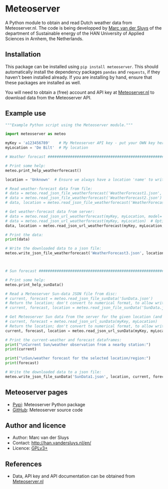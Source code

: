 # Meteoserver #

A Python module to obtain and read Dutch weather data from Meteoserver.nl.  The code is being developped by
[Marc van der Sluys](http://han.vandersluys.nl/en/) of the department of Sustainable energy of the HAN
University of Applied Sciences in Arnhem, the Netherlands.


## Installation ##

This package can be installed using `pip install meteoserver`.  This should automatically install the
dependency packages `pandas` and `requests`, if they haven't been installed already.  If you are installing by
hand, ensure that these packages are installed as well.

You will need to obtain a (free) account and API key at [Meteoserver.nl](https://meteoserver.nl/) to download
data from the Meteoserver API.


## Example use ##

```python
"""Example Python script using the Meteoserver module."""

import meteoserver as meteo

myKey = 'a123456789'    # My Meteoserver API key - put your OWN key here!
myLocation = 'De Bilt'  # My location

# Weather forecast #################################################################################

# Print some help:
meteo.print_help_weatherforecast()

location = 'Unknown'  # Ensure we always have a location 'name' to write to file.

# Read weather-forecast data from file:
# data = meteo.read_json_file_weatherforecast('WeatherForecast1.json', full=True)  # Option 1: HARMONIE/HiRLAM (48 (42?) hours)
# data = meteo.read_json_file_weatherforecast('WeatherForecast2.json')  # Option 2: GFS (4/10 days), useful columns only, no location
# data, location = meteo.read_json_file_weatherforecast('WeatherForecast2.json', full=True, loc=True)  # Option 2, with ALL columns and location

# Get weather-forecast data from server:
# data = meteo.read_json_url_weatherforecast(myKey, myLocation, model='HARMONIE')  # Option 1: HARMONIE/HiRLAM
# data = meteo.read_json_url_weatherforecast(myKey, myLocation)  # Option 2 (default): GFS, useful columns only, no location
data, location = meteo.read_json_url_weatherforecast(myKey, myLocation, full=True, loc=True)  # Option 2, with ALL columns and location

# Print the data:
print(data)

# Write the downloaded data to a json file:
meteo.write_json_file_weatherforecast('WeatherForecast3.json', location, data)



# Sun forecast #####################################################################################

# Print some help:
meteo.print_help_sunData()

# Read a Meteoserver Sun-data JSON file from disc:
# current, forecast = meteo.read_json_file_sunData('SunData.json')
# Return the location; don't convert to numerical format, to allow writing to file later:
# current, forecast, location = meteo.read_json_file_sunData('SunData.json', loc=True, numeric=False)

# Get Meteoserver Sun data from the server for the given location (and key):
# current, forecast = meteo.read_json_url_sunData(myKey, myLocation)
# Return the location; don't convert to numerical format, to allow writing to file later:
current, forecast, location = meteo.read_json_url_sunData(myKey, myLocation, loc=True, numeric=False)

# Print the current-weather and forecast dataframes:
print("\nCurrent Sun/weather observation from a nearby station:")
print(current)

print("\nSun/weather forecast for the selected location/region:")
print(forecast)

# Write the downloaded data to a json file:
meteo.write_json_file_sunData('SunData1.json', location, current, forecast)
```

## Meteoserver pages ##

* [Pypi](https://pypi.org/project/meteoserver/): Meteoserver Python package
* [GitHub](https://github.com/MarcvdSluys/Meteoserver): Meteoserver source code


## Author and licence ##

* Author: Marc van der Sluys
* Contact: http://han.vandersluys.nl/en/
* Licence: [GPLv3+](https://www.gnu.org/licenses/gpl.html)


## References ##

* Data, API key and API documentation can be obtained from [Meteoserver.nl](https://meteoserver.nl/)
